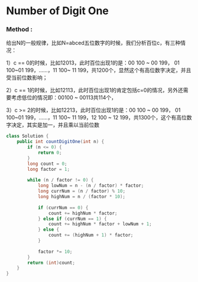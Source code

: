 # Number of Digit One

### Method : 

给出N的一般规律，比如N=abced五位数字的时候，我们分析百位c，有三种情况：

1）c == 0的时候，比如12013，此时百位出现1的是：00 100 ~ 00 199， 01 100~01 199，……，11 100~ 11 199，共1200个，显然这个有高位数字决定，并且受当前位数影响；

2）c == 1的时候，比如12113，此时百位出现1的肯定包括c=0的情况，另外还需要考虑低位的情况即：00100 ~ 00113共114个，

3）c >= 2的时候，比如12213，此时百位出现1的是：00 100 ~ 00 199， 01 100~01 199，……，11 100~ 11 199，12 100 ~ 12 199，共1300个，这个有高位数字决定，其实是加一，并且乘以当前位数

```java
class Solution {
    public int countDigitOne(int n) {
        if (n <= 0) {
            return 0;
        }
        long count = 0;
        long factor = 1;
        
        while (n / factor != 0) {
            long lowNum = n - (n / factor) * factor;
            long currNum = (n / factor) % 10;
            long highNum = n / (factor * 10);
            
            if (currNum == 0) {
                count += highNum * factor;
            } else if (currNum == 1) {
                count += highNum * factor + lowNum + 1;
            } else {
                count += (highNum + 1) * factor;
            }
            
            factor *= 10;
        }
        return (int)count;
    }
}
```
